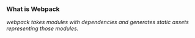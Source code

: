 <section>
    <h3 class="fragment">What is Webpack</h3>
    <span class="fragment fade-in">
        <i>webpack takes modules with dependencies and generates static assets representing those modules.</i>
    </span>
</section>


